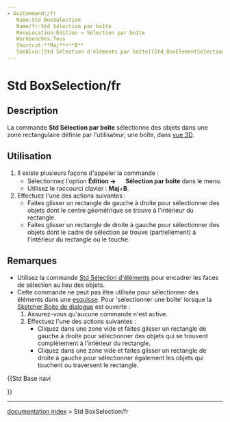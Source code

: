 ```yaml
---
- GuiCommand:/fr
   Name:Std BoxSelection
   Name/fr:Std Sélection par boîte
   MenuLocation:Édition → Sélection par boîte
   Workbenches:Tous
   Shortcut:**Maj**+**B**
   SeeAlso:[Std Sélection d'éléments par boîte](Std_BoxElementSelection/fr.md), [Std Tout sélectionner](Std_SelectAll/fr.md)
---
```


# Std BoxSelection/fr

## Description

La commande **Std Sélection par boîte** sélectionne des objets dans une zone rectangulaire définie par l\'utilisateur, une boîte, dans [vue 3D](3D_view/fr.md).

## Utilisation

1.  Il existe plusieurs façons d\'appeler la commande :
    -   Sélectionnez l\'option **Édition → <img src="images/Std_BoxSelection.svg" width=16px> Sélection par boîte** dans le menu.
    -   Utilisez le raccourci clavier : **Maj**+**B**.
2.  Effectuez l\'une des actions suivantes :
    -   Faites glisser un rectangle de gauche à droite pour sélectionner des objets dont le centre géométrique se trouve à l\'intérieur du rectangle.
    -   Faites glisser un rectangle de droite à gauche pour sélectionner des objets dont le cadre de sélection se trouve (partiellement) à l\'intérieur du rectangle ou le touche.

## Remarques

-   Utilisez la commande [Std Sélection d\'éléments](Std_BoxElementSelection/fr.md) pour encadrer les faces de sélection au lieu des objets.
-   Cette commande ne peut pas être utilisée pour sélectionner des éléments dans une [esquisse](sketch/fr.md). Pour \'sélectionner une boîte\' lorsque la [Sketcher Boite de dialogue](Sketcher_Dialog/fr.md) est ouverte :
    1.  Assurez-vous qu\'aucune commande n\'est active.
    2.  Effectuez l\'une des actions suivantes :
        -   Cliquez dans une zone vide et faites glisser un rectangle de gauche à droite pour sélectionner des objets qui se trouvent complètement à l\'intérieur du rectangle.
        -   Cliquez dans une zone vide et faites glisser un rectangle de droite à gauche pour sélectionner également les objets qui touchent ou traversent le rectangle.





{{Std Base navi

}}

---
[documentation index](../README.md) > Std BoxSelection/fr
